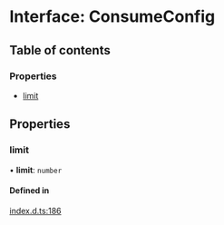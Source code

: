 # Interface: ConsumeConfig

## Table of contents

### Properties

- [limit](ConsumeConfig.md#limit)

## Properties

### limit

• **limit**: `number`

#### Defined in

[index.d.ts:186](https://github.com/mostafa/xk6-kafka/blob/main/api-docs/index.d.ts#L186)
